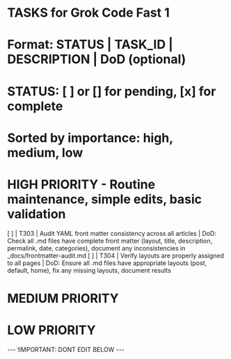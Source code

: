 # TASKS for Grok Code Fast 1
# Format: STATUS | TASK_ID | DESCRIPTION | DoD (optional)
# STATUS: [ ] or [] for pending, [x] for complete
# Sorted by importance: high, medium, low

# HIGH PRIORITY - Routine maintenance, simple edits, basic validation
[ ] | T303 | Audit YAML front matter consistency across all articles | DoD: Check all .md files have complete front matter (layout, title, description, permalink, date, categories), document any inconsistencies in _docs/frontmatter-audit.md
[ ] | T304 | Verify layouts are properly assigned to all pages | DoD: Ensure all .md files have appropriate layouts (post, default, home), fix any missing layouts, document results

# MEDIUM PRIORITY

# LOW PRIORITY

--- !IMPORTANT: DONT EDIT BELOW ---
